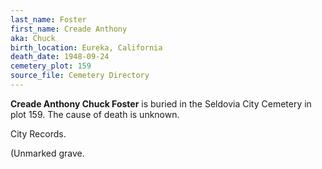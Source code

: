 ```yaml
---
last_name: Foster
first_name: Creade Anthony
aka: Chuck
birth_location: Eureka, California
death_date: 1948-09-24
cemetery_plot: 159
source_file: Cemetery Directory
---
```

**Creade Anthony  Chuck Foster** is buried in the Seldovia City Cemetery in plot 159.  The cause of death is unknown.

City Records.

(Unmarked grave.
